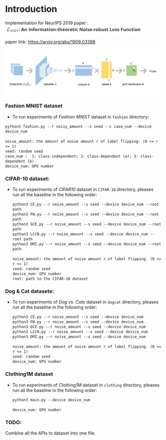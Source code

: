 # Introduction

Implementation for NeurIPS 2019 paper : <img src="https://github.com/Newbeeer/L_DMI/blob/master/title.png" width="450px" />

paper link: https://arxiv.org/abs/1909.03388



<img src="https://github.com/Newbeeer/L_DMI/blob/master/graph.png" width="650px" />

### Fashion MNIST dataset

- To run experiments of *Fashion MNIST* dataset in `fashion` directory:

```shell
python3 fashion.py --r noisy_amount --s seed --c case_num --device device_num

noise_amount: the amount of noise amount r of label flipping. (0 <= r <= 1)
seed: random seed
case_num :  1: class-independent; 2: class-dependent (a); 3: class-dependent (b)
device_num: GPU number

```



### CIFAR-10 dataset:

- To run experiments of *CIFAR10* dataset in `CIFAR-10` directory, pleases run all the baseline in the following order: 

  ```shell
  python3 CE.py --r noise_amount --s seed --device device_num --root path
  python3 FW.py --r noise_amount --s seed --device device_num --root path
  python3 GCE.py --r noise_amount --s seed --device device_num --root path
  python3 LCCN.py --r noise_amount --s seed --device device_num --root path
  python3 DMI.py --r noise_amount --s seed --device device_num --root path
  
  noise_amount: the amount of noise amount r of label flipping. (0 <= r <= 1)
  seed: random seed
  device_num: GPU number
  root: path to the CIFAR-10 dataset
  ```

  

### Dog & Cat datasete:

- To run experiments of *Dog vs. Cats* dataset in `dogcat` directory, pleases run all the baseline in the following order: 

  ```shell
  python3 CE.py --r noise_amount --s seed --device device_num
  python3 FW.py --r noise_amount --s seed --device device_num
  python3 GCE.py --r noise_amount --s seed --device device_num
  python3 LCCN.py --r noise_amount --s seed --device device_num
  python3 DMI.py --r noise_amount --s seed --device device_num
  
  noise_amount: the amount of noise amount r of label flipping. (0 <= r <= 1)
  seed: random seed
  device_num: GPU number
  ```

  

### Clothing1M dataset

- To run experiments of *Clothing1M* dataset in `clothing` directory, pleases run all the baseline in the following order: 

  ```shell
  python3 main.py --device device_num
  
  device_num: GPU number
  ```



### TODO:

Combine all the APIs to dataset into one file.





